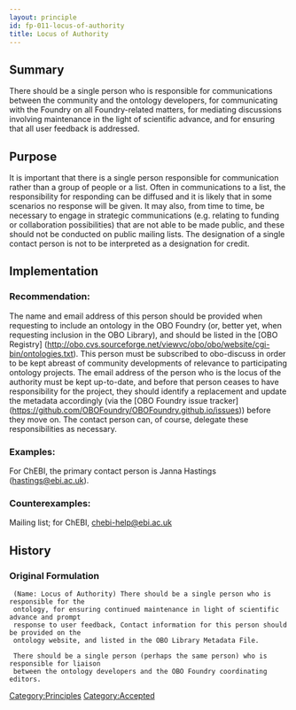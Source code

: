 ```yaml
---
layout: principle
id: fp-011-locus-of-authority
title: Locus of Authority
---
```


## Summary
There should be a single person who is responsible for communications between the 
community and the ontology developers, for communicating with the Foundry on all 
Foundry-related matters, for mediating discussions involving  maintenance in the 
light of scientific advance, and for ensuring that all user feedback is addressed.

## Purpose
It is important that there is a single person responsible for communication rather 
than a group of people or a list. Often in communications to a list, the responsibility 
for responding can be diffused and it is likely that in some scenarios no response will 
be given. It may also, from time to time, be necessary to engage in strategic 
communications (e.g. relating to funding or collaboration possibilities) that are not 
able to be made public, and these should not be conducted on public mailing lists. The 
designation of a single contact person is not to be interpreted as a designation for credit.
 
## Implementation
    
### Recommendation: 
The name and email address of this person should be provided when requesting to include 
an ontology in the OBO Foundry (or, better yet, when requesting inclusion in the OBO 
Library), and should be listed in the [OBO Registry] 
(http://obo.cvs.sourceforge.net/viewvc/obo/obo/website/cgi-bin/ontologies.txt). 
This person must be subscribed to 
obo-discuss in order to be kept abreast of community developments of relevance to 
participating ontology projects. The email address of the person who is the locus of the 
authority must be kept up-to-date, and before that person ceases to have responsibility 
for the project, they should identify a replacement and update the metadata accordingly 
(via the [OBO Foundry issue tracker] (https://github.com/OBOFoundry/OBOFoundry.github.io/issues)) before they move on. The contact person can, of course, delegate 
these responsibilities as necessary.

### Examples: 
For ChEBI, the primary contact person is Janna Hastings (hastings@ebi.ac.uk). 

### Counterexamples: 
Mailing list; for ChEBI, chebi-help@ebi.ac.uk

## History

### Original Formulation

```
 (Name: Locus of Authority) There should be a single person who is responsible for the 
 ontology, for ensuring continued maintenance in light of scientific advance and prompt 
 response to user feedback, Contact information for this person should be provided on the 
 ontology website, and listed in the OBO Library Metadata File.
 
 There should be a single person (perhaps the same person) who is responsible for liaison 
 between the ontology developers and the OBO Foundry coordinating editors. 

```

<Category:Principles> <Category:Accepted>
